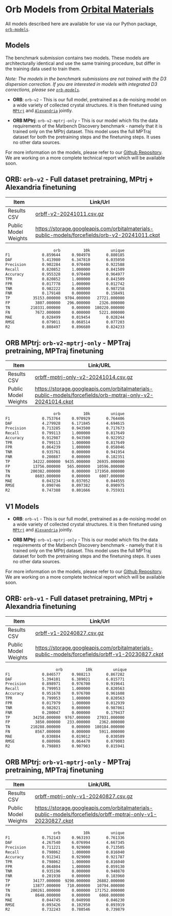 # Orb Models from [Orbital Materials](https://orbitalmaterials.com)

All models described here are available for use via our Python package, [`orb-models`].

[`orb-models`]: https://github.com/orbital-materials/orb-models

## Models

The benchmark submission contains two models. These models are architecturally identical and use the same training procedure, but differ in the training data used to train them.

_Note: The models in the benchmark submissions are not trained with the D3 dispersion correction. If you are interested in models with integrated D3 corrections, please see [`orb-models`]._

- **ORB**: `orb-v2` - This is our full model, pretrained as a de-noising model on a wide variety of collected crystal structures. It is then finetuned using [`MPtrj`](https://figshare.com/articles/dataset/23713842) and [`Alexandria`](https://alexandria.icams.rub.de/) jointly.

- **ORB MPtrj**: `orb-v2-mptrj-only` - This is our model which fits the data requirements of the Matbench Discovery benchmark - namely that it is trained only on the MPtrj dataset. This model uses the full MPTraj dataset for both the pretraining steps and the finetuning steps. It uses no other data sources.

For more information on the models, please refer to our [Github Repository][`orb-models`]. We are working on a more complete technical report which will be available soon.

## **ORB**: `orb-v2` - Full dataset pretraining, MPtrj + Alexandria finetuning

| Item                 | Link/Url                                                                                         |
| -------------------- | ------------------------------------------------------------------------------------------------ |
| Results CSV          | [orbff-v2-20241011.csv.gz](./orbff-v2-20241011.csv.gz)                                           |
| Public Model Weights | https://storage.googleapis.com/orbitalmaterials-public-models/forcefields/orb-v2-20241011.ckpt |

```txt
                     orb          10k         unique
F1              0.859644     0.984978       0.880185
DAF             5.413980     6.347810       6.035050
Precision       0.902284     0.970400       0.922588
Recall          0.820852     1.000000       0.841509
Accuracy        0.955328     0.970400       0.964977
TPR             0.820852     1.000000       0.841509
FPR             0.017778     1.000000       0.012742
TNR             0.982222     0.000000       0.987258
FNR             0.179148     0.000000       0.158491
TP          35153.000000  9704.000000   27721.000000
FP           3807.000000   296.000000    2326.000000
TN         210331.000000     0.000000  180220.000000
FN           7672.000000     0.000000    5221.000000
MAE             0.028499     0.019454       0.028244
RMSE            0.079011     0.068514       0.077203
R2              0.808497     0.896680       0.824233
```

## **ORB MPtrj**: `orb-v2-mptrj-only` - MPTraj pretraining, MPTraj finetuning

| Item                 | Link/URL                                                                                                     |
| -------------------- | ------------------------------------------------------------------------------------------------------------ |
| Results CSV          | [orbff-mptrj-only-v2-20241014.csv.gz](./orbff-mptrj-only-v2-20241014.csv.gz)                                 |
| Public Model Weights | https://storage.googleapis.com/orbitalmaterials-public-models/forcefields/orb-mptraj-only-v2-20241014.ckpt |

```txt
                     orb          10k         unique
F1              0.753764     0.970929       0.764406
DAF             4.279928     6.171845       4.694615
Precision       0.713285     0.943500       0.717673
Recall          0.799113     1.000000       0.817649
Accuracy        0.912987     0.943500       0.922952
TPR             0.799113     1.000000       0.817649
FPR             0.064239     1.000000       0.058046
TNR             0.935761     0.000000       0.941954
FNR             0.200887     0.000000       0.182351
TP          34222.000000  9435.000000   26935.000000
FP          13756.000000   565.000000   10596.000000
TN         200382.000000     0.000000  171950.000000
FN           8603.000000     0.000000    6007.000000
MAE             0.043234     0.037052       0.044555
RMSE            0.090746     0.097382       0.090975
R2              0.747388     0.801666       0.755931
```


## V1 Models

- **ORB**: `orb-v1` - This is our full model, pretrained as a de-noising model on a wide variety of collected crystal structures. It is then finetuned using [`MPtrj`](https://figshare.com/articles/dataset/23713842) and [`Alexandria`](https://alexandria.icams.rub.de/) jointly.

- **ORB MPtrj**: `orb-v1-mptrj-only` - This is our model which fits the data requirements of the Matbench Discovery benchmark - namely that it is trained only on the MPtrj dataset. This model uses the full MPTraj dataset for both the pretraining steps and the finetuning steps. It uses no other data sources.

For more information on the models, please refer to our [Github Repository][`orb-models`]. We are working on a more complete technical report which will be available soon.

## **ORB**: `orb-v1` - Full dataset pretraining, MPtrj + Alexandria finetuning

| Item                 | Link/Url                                                                                         |
| -------------------- | ------------------------------------------------------------------------------------------------ |
| Results CSV          | [orbff-v1-20240827.csv.gz](./orbff-v1-20240827.csv.gz)                                           |
| Public Model Weights | https://storage.googleapis.com/orbitalmaterials-public-models/forcefields/orbff-v1-20230827.ckpt |

```txt
                      orb          10k         unique
F1              0.846577     0.988213       0.867282
DAF             5.394101     6.389021       6.015771
Precision       0.898971     0.976700       0.919641
Recall          0.799953     1.000000       0.820563
Accuracy        0.951678     0.976700       0.961608
TPR             0.799953     1.000000       0.820563
FPR             0.017979     1.000000       0.012939
TNR             0.982021     0.000000       0.987061
FNR             0.200047     0.000000       0.179437
TP          34258.000000  9767.000000   27031.000000
FP           3850.000000   233.000000    2362.000000
TN         210288.000000     0.000000  180184.000000
FN           8567.000000     0.000000    5911.000000
MAE             0.030884     0.019012       0.030589
RMSE            0.080986     0.064470       0.079003
R2              0.798803     0.907903       0.815941
```

## **ORB MPtrj**: `orb-v1-mptrj-only` - MPTraj pretraining, MPTraj finetuning

| Item                 | Link/URL                                                                                                     |
| -------------------- | ------------------------------------------------------------------------------------------------------------ |
| Results CSV          | [orbff-mptrj-only-v1-20240827.csv.gz](./orbff-mptrj-only-v1-20240827.csv.gz)                                 |
| Public Model Weights | https://storage.googleapis.com/orbitalmaterials-public-models/forcefields/orbff-mptraj-only-v1-20230827.ckpt |

```txt
                     orb          10k         unique
F1              0.752143     0.963193       0.761336
DAF             4.267540     6.076994       4.667345
Precision       0.711221     0.929000       0.713505
Recall          0.798062     1.000000       0.816040
Accuracy        0.912341     0.929000       0.921787
TPR             0.798062     1.000000       0.816040
FPR             0.064804     1.000000       0.059130
TNR             0.935196     0.000000       0.940870
FNR             0.201938     0.000000       0.183960
TP          34177.000000  9290.000000   26882.000000
FP          13877.000000   710.000000   10794.000000
TN         200261.000000     0.000000  171752.000000
FN           8648.000000     0.000000    6060.000000
MAE             0.044745     0.040998       0.046230
RMSE            0.093426     0.102950       0.093919
R2              0.732243     0.780546       0.739879
```
